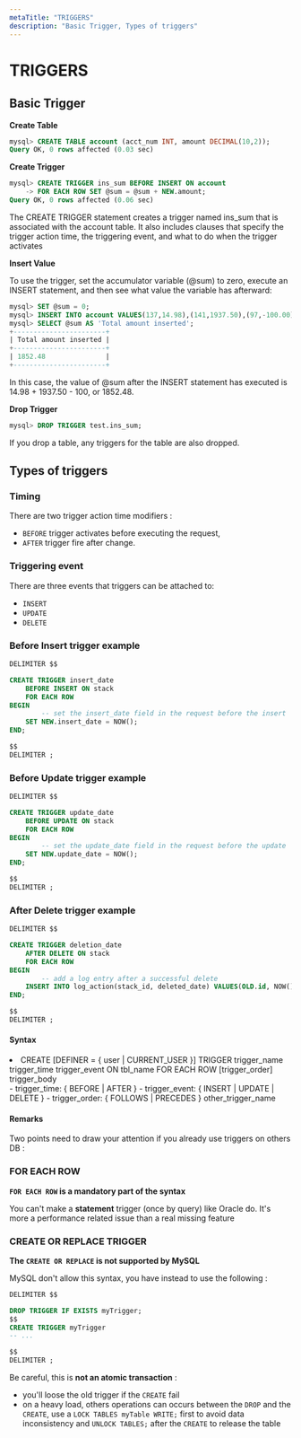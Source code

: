 ```yaml
---
metaTitle: "TRIGGERS"
description: "Basic Trigger, Types of triggers"
---
```


# TRIGGERS



## Basic Trigger


**Create Table**

```sql
mysql> CREATE TABLE account (acct_num INT, amount DECIMAL(10,2));
Query OK, 0 rows affected (0.03 sec)

```

**Create Trigger**

```sql
mysql> CREATE TRIGGER ins_sum BEFORE INSERT ON account
    -> FOR EACH ROW SET @sum = @sum + NEW.amount;
Query OK, 0 rows affected (0.06 sec)

```

The CREATE TRIGGER statement creates a trigger named ins_sum that is associated with the account table. It also includes clauses that specify the trigger action time, the triggering event, and what to do when the trigger activates

**Insert Value**

To use the trigger, set the accumulator variable (@sum) to zero, execute an INSERT statement, and then see what value the variable has afterward:

```sql
mysql> SET @sum = 0;
mysql> INSERT INTO account VALUES(137,14.98),(141,1937.50),(97,-100.00);
mysql> SELECT @sum AS 'Total amount inserted';
+-----------------------+
| Total amount inserted |
+-----------------------+
| 1852.48               |
+-----------------------+

```

In this case, the value of @sum after the INSERT statement has executed is 14.98 + 1937.50 - 100, or 1852.48.

**Drop Trigger**

```sql
mysql> DROP TRIGGER test.ins_sum;

```

If you drop a table, any triggers for the table are also dropped.



## Types of triggers


### Timing

There are two trigger action time modifiers :

- `BEFORE` trigger activates before executing the request,
- `AFTER` trigger fire after change.

### Triggering event

There are three events that triggers can be attached to:

- `INSERT`
- `UPDATE`
- `DELETE`

### Before Insert trigger example

```sql
DELIMITER $$

CREATE TRIGGER insert_date 
    BEFORE INSERT ON stack
    FOR EACH ROW
BEGIN
        -- set the insert_date field in the request before the insert
    SET NEW.insert_date = NOW();
END;

$$
DELIMITER ;

```

### Before Update trigger example

```sql
DELIMITER $$

CREATE TRIGGER update_date 
    BEFORE UPDATE ON stack
    FOR EACH ROW
BEGIN
        -- set the update_date field in the request before the update
    SET NEW.update_date = NOW();
END;

$$
DELIMITER ;

```

### After Delete trigger example

```sql
DELIMITER $$

CREATE TRIGGER deletion_date 
    AFTER DELETE ON stack
    FOR EACH ROW
BEGIN
        -- add a log entry after a successful delete
    INSERT INTO log_action(stack_id, deleted_date) VALUES(OLD.id, NOW());
END;

$$
DELIMITER ;

```



#### Syntax


<li>CREATE
[DEFINER = { user | CURRENT_USER }]
TRIGGER trigger_name
trigger_time trigger_event
ON tbl_name FOR EACH ROW
[trigger_order]
trigger_body</li>
- trigger_time: { BEFORE | AFTER }
- trigger_event: { INSERT | UPDATE | DELETE }
- trigger_order: { FOLLOWS | PRECEDES } other_trigger_name



#### Remarks


Two points need to draw your attention if you already use triggers on others DB :

### FOR EACH ROW

**`FOR EACH ROW` is a mandatory part of the syntax**

You can't make a **statement** trigger (once by query) like Oracle do. It's more a performance related issue than a real missing feature

### CREATE OR REPLACE TRIGGER

**The `CREATE OR REPLACE` is not supported by MySQL**

MySQL don't allow this syntax, you have instead to use the following :

```sql
DELIMITER $$

DROP TRIGGER IF EXISTS myTrigger;
$$
CREATE TRIGGER myTrigger
-- ...

$$
DELIMITER ;

```

Be careful, this is **not an atomic transaction** :

- you'll loose the old trigger if the `CREATE` fail
- on a heavy load, others operations can occurs between the `DROP` and the `CREATE`, use a `LOCK TABLES myTable WRITE;` first to avoid data inconsistency and `UNLOCK TABLES;` after the `CREATE` to release the table

